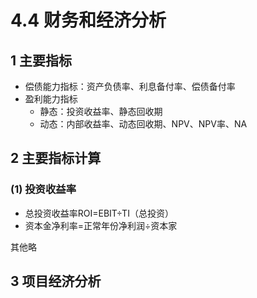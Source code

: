 # 4.4 财务和经济分析

## 1 主要指标

* 偿债能力指标：资产负债率、利息备付率、偿债备付率
* 盈利能力指标
  * 静态：投资收益率、静态回收期
  * 动态：内部收益率、动态回收期、NPV、NPV率、NA

## 2 主要指标计算

### (1) 投资收益率

* 总投资收益率ROI=EBIT÷TI（总投资）
* 资本金净利率=正常年份净利润÷资本家

其他略

## 3 项目经济分析

